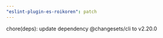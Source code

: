 ```yaml
---
"eslint-plugin-es-roikoren": patch
---
```


chore(deps): update dependency @changesets/cli to v2.20.0
